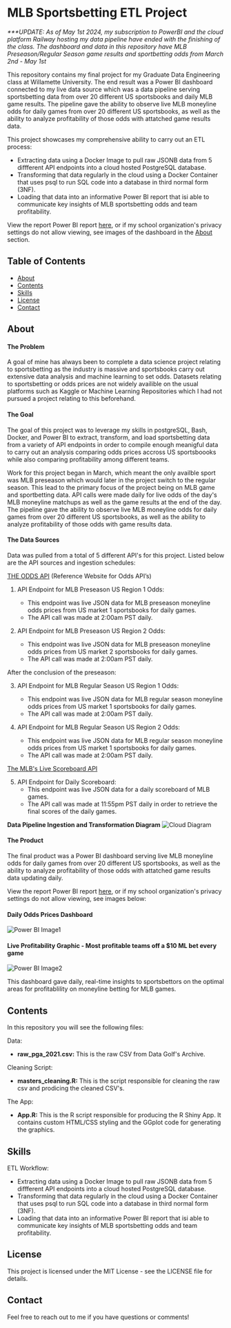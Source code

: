 # MLB Sportsbetting ETL Project

*_***UPDATE: As of May 1st 2024, my subscription to PowerBI and the cloud platform Railway hosting my data pipeline have ended with the finishing of the class. The dashboard and data in this repository have MLB Preseason/Regular Season game results and sportbetting odds from March 2nd - May 1st_*

This repository contains my final project for my Graduate Data Engineering class at Willamette University. The end result was a Power BI dashboard connected to my live data source which was a data pipeline serving sportsbetting data from over 20 different US sportsbooks and daily MLB game results. The pipeline gave the ability to observe live MLB moneyline odds for daily games from over 20 different US sportsbooks, as well as the ability to analyze profitability of those odds with attatched game results data.

This project showcases my comprehensive ability to carry out an ETL process:

- Extracting data using a Docker Image to pull raw JSONB data from 5 diffferent API endpoints into a cloud hosted PostgreSQL database.
- Transforming that data regularly in the cloud using a Docker Container that uses psql to run SQL code into a database in third normal form (3NF).
- Loading that data into an informative Power BI report that isi able to communicate key insights of MLB sportsbetting odds and team profitability.

View the report Power BI report [here](https://app.powerbi.com/groups/16ae97bc-f021-4246-b11e-638b2ab3cb6a/reports/014bc0ce-8d53-4aa7-b3f9-4febf1e88f1a/ReportSection4636aaa8c019734a14c2?ctid=46bc6c40-368d-4a20-9b1b-c1842f786542&experience=power-bi), or if my school organization's privacy settings do not allow viewing, see images of the dashboard in the [About](#about) section.


## Table of Contents

- [About](#about)
- [Contents](#contents)
- [Skills](#skills)
- [License](#license)
- [Contact](#contact)

## About

#### The Problem

A goal of mine has always been to complete a data science project relating to sportsbetting as the industry is massive and sportsbooks carry out extensive data analysis and machine learning to set odds. Datasets relating to sportsbetting or odds prices are not widely availible on the usual platforms such as Kaggle or Machine Learning Repositories which I had not pursued a project relating to this beforehand.

#### The Goal

The goal of this project was to leverage my skills in postgreSQL, Bash, Docker, and Power BI to extract, transform, and load sportsbetting data from a variety of API endpoints in order to compile enough meanigful data to carry out an analysis comparing odds prices accross US sportsboooks while also comparing profitability among different teams.

Work for this project began in March, which meant the only availble sport was MLB preseason which would later in the project switch to the regular season. This lead to the primary focus of the project being on MLB game and sportbetting data. API calls were made daily for live odds of the day's MLB moneyline matchups as well as the game results at the end of the day. The pipeline gave the ability to observe live MLB moneyline odds for daily games from over 20 different US sportsbooks, as well as the ability to analyze profitability of those odds with game results data.

#### The Data Sources

Data was pulled from a total of 5 different API's for this project. Listed below are the API sources and ingestion schedules:

[THE ODDS API](https://the-odds-api.com/) (Reference Website for Odds API’s)

1. API Endpoint for MLB Preseason US Region 1 Odds:
   - This endpoint was live JSON data for MLB preseason moneyline odds prices from US market 1 sportsbooks for daily games.
   - The API call was made at 2:00am PST daily.
  
2. API Endpoint for MLB Preseason US Region 2 Odds:
   - This endpoint was live JSON data for MLB preseason moneyline odds prices from US market 2 sportsbooks for daily games.
   - The API call was made at 2:00am PST daily.
  
After the conclusion of the preseason:
     
3. API Endpoint for MLB Regular Season US Region 1 Odds:
   - This endpoint was live JSON data for MLB regular season moneyline odds prices from US market 1 sportsbooks for daily games.
   - The API call was made at 2:00am PST daily.
     
4. API Endpoint for MLB Regular Season US Region 2 Odds:
   - This endpoint was live JSON data for MLB regular season moneyline odds prices from US market 1 sportsbooks for daily games.
   - The API call was made at 2:00am PST daily.
   
[The MLB's Live Scoreboard API](https://statsapi.mlb.com/ (Reference Website for MLB game scoreboard))

5. API Endpoint for Daily Scoreboard:
   - This endpoint was live JSON data for a daily scoreboard of MLB games.
   - The API call was made at 11:55pm PST daily in order to retrieve the final scores of the daily games.
  
**Data Pipeline Ingestion and Transformation Diagram**
![Cloud Diagram](./Images/railway_cloud_diagram.png)

#### The Product

The final product was a Power BI dashboard serving live MLB moneyline odds for daily games from over 20 different US sportsbooks, as well as the ability to analyze profitability of those odds with attatched game results data updating daily.

View the report Power BI report [here](https://app.powerbi.com/groups/16ae97bc-f021-4246-b11e-638b2ab3cb6a/reports/014bc0ce-8d53-4aa7-b3f9-4febf1e88f1a/ReportSection4636aaa8c019734a14c2?ctid=46bc6c40-368d-4a20-9b1b-c1842f786542&experience=power-bi), or if my school organization's privacy settings do not allow viewing, see images below:

#### Daily Odds Prices Dashboard
![Power BI Image1](./Images/oddsprices_pbi_dashboard.png)

#### Live Profitability Graphic - Most profitable teams off a $10 ML bet every game
![Power BI Image2](./Images/profits_pbi_dashboard.png)

This dashboard gave daily, real-time insights to sportsbettors on the optimal areas for profitablility on moneyline betting for MLB games.

## Contents

In this repository you will see the following files:

Data:
- **raw_pga_2021.csv:** This is the raw CSV from Data Golf's Archive.

Cleaning Script:
- **masters_cleaning.R:** This is the script responsible for cleaning the raw csv and prodicing the cleaned CSV's.

The App:
- **App.R:** This is the R script responsible for producing the R Shiny App. It contains custom HTML/CSS styling and the GGplot code for generating the graphics.

## Skills

ETL Workflow:

- Extracting data using a Docker Image to pull raw JSONB data from 5 diffferent API endpoints into a cloud hosted PostgreSQL database.
- Transforming that data regularly in the cloud using a Docker Container that uses psql to run SQL code into a database in third normal form (3NF).
- Loading that data into an informative Power BI report that isi able to communicate key insights of MLB sportsbetting odds and team profitability.

## License

This project is licensed under the MIT License - see the LICENSE file for details.

## Contact

Feel free to reach out to me if you have questions or comments!

